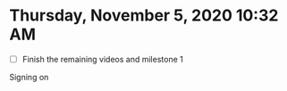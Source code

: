 # Thursday, November  5, 2020 10:32 AM
- [ ] Finish the remaining videos and milestone 1

Signing on